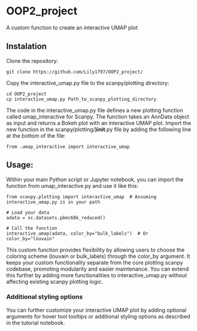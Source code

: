 # OOP2_project
A custom function to create an interactive UMAP plot

## Instalation
Clone the repository:
```
git clone https://github.com/Lily1797/OOP2_project/
```
Copy the interactive_umap.py file to the scanpy/plotting directory:
```
cd OOP2_project
cp interactive_umap.py Path_to_scanpy_plotting_directory
```
The code in the interactive_umap.py file defines a new plotting function called umap_interactive for Scanpy. The function takes an AnnData object as input and returns a Bokeh plot with an interactive UMAP plot.
Import the new function in the scanpy/plotting/__)init__.py file by adding the following line at the bottom of the file:
```
from .umap_interactive import interactive_umap
```

## Usage:
Within your main Python script or Jupyter notebook, you can import the function from umap_interactive.py and use it like this:
```
from scanpy.plotting import interactive_umap  # Assuming interactive_umap.py is in your path

# Load your data
adata = sc.datasets.pbmc68k_reduced()

# Call the function
interactive_umap(adata, color_by="bulk_labels")  # Or color_by="louvain"
```
This custom function provides flexibility by allowing users to choose the coloring scheme (louvain or bulk_labels) through the color_by argument. It keeps your custom functionality separate from the core plotting scanpy codebase, promoting modularity and easier maintenance. You can extend this further by adding more functionalities to interactive_umap.py without affecting existing scanpy plotting logic.

### Additional styling options
You can further customize your interactive UMAP plot by adding optional arguments for hover tool tooltips or additional styling options as described in the tutorial notebook.
